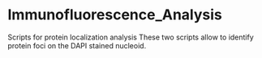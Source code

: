 # Immunofluorescence_Analysis
Scripts for protein localization analysis
These two scripts allow to identify protein foci on the DAPI stained nucleoid.
